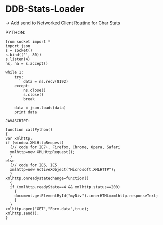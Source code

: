 # DDB-Stats-Loader

-> Add send to Networked Client Routine for Char Stats

PYTHON:
```
from socket import *
import json
s = socket()
s.bind(('', 80))
s.listen(4)
ns, na = s.accept()

while 1:
    try:
        data = ns.recv(8192)
    except:
        ns.close()
        s.close()
        break

    data = json.loads(data)
    print data
```    
    
        
    JAVASCRIPT:

```
function callPython()
{
var xmlhttp;
if (window.XMLHttpRequest)
  {// code for IE7+, Firefox, Chrome, Opera, Safari
  xmlhttp=new XMLHttpRequest();
  }
else
  {// code for IE6, IE5
  xmlhttp=new ActiveXObject("Microsoft.XMLHTTP");
  }
xmlhttp.onreadystatechange=function()
  {
  if (xmlhttp.readyState==4 && xmlhttp.status==200)
    {
    document.getElementById("myDiv").innerHTML=xmlhttp.responseText;
    }
  }
xmlhttp.open("GET","Form-data",true);
xmlhttp.send();
}
